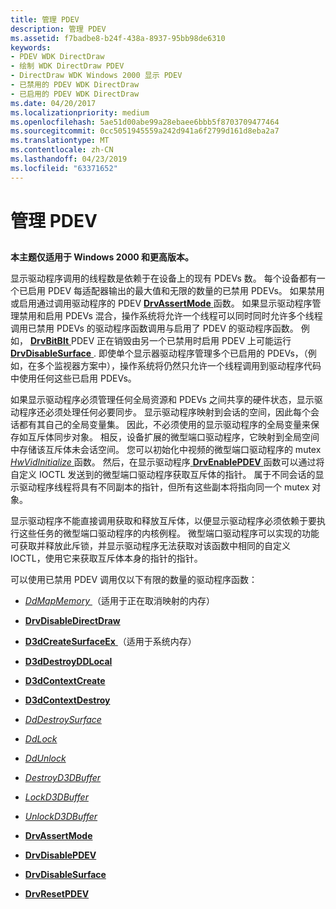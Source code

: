 ```yaml
---
title: 管理 PDEV
description: 管理 PDEV
ms.assetid: f7badbe8-b24f-438a-8937-95bb98de6310
keywords:
- PDEV WDK DirectDraw
- 绘制 WDK DirectDraw PDEV
- DirectDraw WDK Windows 2000 显示 PDEV
- 已禁用的 PDEV WDK DirectDraw
- 已启用的 PDEV WDK DirectDraw
ms.date: 04/20/2017
ms.localizationpriority: medium
ms.openlocfilehash: 5ae51d00abe99a28ebaee6bbb5f8703709477464
ms.sourcegitcommit: 0cc5051945559a242d941a6f2799d161d8eba2a7
ms.translationtype: MT
ms.contentlocale: zh-CN
ms.lasthandoff: 04/23/2019
ms.locfileid: "63371652"
---
```

# <a name="managing-pdevs"></a>管理 PDEV


## <span id="ddk_managing_pdevs_gg"></span><span id="DDK_MANAGING_PDEVS_GG"></span>


**本主题仅适用于 Windows 2000 和更高版本。**

显示驱动程序调用的线程数是依赖于在设备上的现有 PDEVs 数。 每个设备都有一个已启用 PDEV 每适配器输出的最大值和无限的数量的已禁用 PDEVs。 如果禁用或启用通过调用驱动程序的 PDEV [ **DrvAssertMode** ](https://msdn.microsoft.com/library/windows/hardware/ff556178)函数。 如果显示驱动程序管理禁用和启用 PDEVs 混合，操作系统将允许一个线程可以同时同时允许多个线程调用已禁用 PDEVs 的驱动程序函数调用与启用了 PDEV 的驱动程序函数。 例如， [ **DrvBitBlt** ](https://msdn.microsoft.com/library/windows/hardware/ff556180) PDEV 正在销毁由另一个已禁用时启用 PDEV 上可能运行[ **DrvDisableSurface** ](https://msdn.microsoft.com/library/windows/hardware/ff556200). 即使单个显示器驱动程序管理多个已启用的 PDEVs，（例如，在多个监视器方案中），操作系统将仍然只允许一个线程调用到驱动程序代码中使用任何这些已启用 PDEVs。

如果显示驱动程序必须管理任何全局资源和 PDEVs 之间共享的硬件状态，显示驱动程序还必须处理任何必要同步。 显示驱动程序映射到会话的空间，因此每个会话都有其自己的全局变量集。 因此，不必须使用的显示驱动程序的全局变量来保存如互斥体同步对象。 相反，设备扩展的微型端口驱动程序，它映射到全局空间中存储该互斥体未会话空间。 您可以初始化中视频的微型端口驱动程序的 mutex [ *HwVidInitialize* ](https://msdn.microsoft.com/library/windows/hardware/ff567345)函数。 然后，在显示驱动程序[ **DrvEnablePDEV** ](https://msdn.microsoft.com/library/windows/hardware/ff556211)函数可以通过将自定义 IOCTL 发送到的微型端口驱动程序获取互斥体的指针。 属于不同会话的显示驱动程序线程将具有不同副本的指针，但所有这些副本将指向同一个 mutex 对象。

显示驱动程序不能直接调用获取和释放互斥体，以便显示驱动程序必须依赖于要执行这些任务的微型端口驱动程序的内核例程。 微型端口驱动程序可以实现的功能可获取并释放此斥锁，并显示驱动程序无法获取对该函数中相同的自定义 IOCTL，使用它来获取互斥体本身的指针的指针。

可以使用已禁用 PDEV 调用仅以下有限的数量的驱动程序函数：

-   [*DdMapMemory* ](https://msdn.microsoft.com/library/windows/hardware/ff549641) （适用于正在取消映射的内存）

-   [**DrvDisableDirectDraw**](https://msdn.microsoft.com/library/windows/hardware/ff556195)

-   [**D3dCreateSurfaceEx** ](https://msdn.microsoft.com/library/windows/hardware/ff542840) （适用于系统内存）

-   [**D3dDestroyDDLocal**](https://msdn.microsoft.com/library/windows/hardware/ff544685)

-   [**D3dContextCreate**](https://msdn.microsoft.com/library/windows/hardware/ff542178)

-   [**D3dContextDestroy**](https://msdn.microsoft.com/library/windows/hardware/ff542180)

-   [*DdDestroySurface*](https://msdn.microsoft.com/library/windows/hardware/ff549281)

-   [*DdLock*](https://msdn.microsoft.com/library/windows/hardware/ff549599)

-   [*DdUnlock*](https://msdn.microsoft.com/library/windows/hardware/ff550365)

-   [*DestroyD3DBuffer*](https://msdn.microsoft.com/library/windows/hardware/ff552754)

-   [*LockD3DBuffer*](https://msdn.microsoft.com/library/windows/hardware/ff568216)

-   [*UnlockD3DBuffer*](https://msdn.microsoft.com/library/windows/hardware/ff570106)

-   [**DrvAssertMode**](https://msdn.microsoft.com/library/windows/hardware/ff556178)

-   [**DrvDisablePDEV**](https://msdn.microsoft.com/library/windows/hardware/ff556198)

-   [**DrvDisableSurface**](https://msdn.microsoft.com/library/windows/hardware/ff556200)

-   [**DrvResetPDEV**](https://msdn.microsoft.com/library/windows/hardware/ff556276)

 

 





